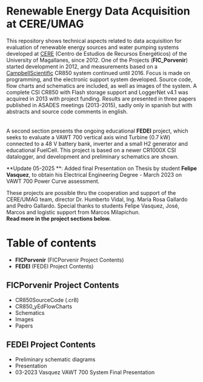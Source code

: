 # Renewable Energy Data Acquisition at CERE/UMAG

This repository shows technical aspects related to data acquisition for evaluation of renewable energy sources and water pumping systems developed at [CERE](http://umag.cl/cere/) (Centro de Estudios de Recursos Energéticos) of the University of Magallanes, since 2012. One of the Projects (**FIC_Porvenir**) started development in 2012, and measurements based on a [CampbellScientific](https://www.campbellsci.com/)  CR850 system continued until 2016. Focus is made on programming, and the electronic support system developed. Source code, flow charts and schematics are included, as well as images of the system. A complete CSI CR850 with Flash storage support and LoggerNet v4.1 was acquired in 2013 with project funding. Results are presented in three papers published in ASADES meetings (2013-2015), sadly only in spanish but with abstracts and source code comments in english.  
<br/> <br/>
A second section presents the ongoing educational **FEDEI** project, which seeks to evaluate a VAWT 700 vertical axis wind Turbine (0.7 kW) connected to a 48 V battery bank, inverter and a small H2 generator and educational FuelCell. This project is based on a newer CR1000X CSI datalogger, and development and preliminary schematics are shown. 

**Update 05-2025 **: Added final Presentation on Thesis by student **Felipe Vasquez**, to obtain his Electrical Engineering Degree - March 2023
on VAWT 700 Power Curve assessment.

These projects are possible thru the cooperation and support of the CERE/UMAG team, director Dr. Humberto Vidal, Ing. María Rosa Gallardo and Pedro Gallardo. Special thanks to students Felipe Vasquez, José, Marcos and logistic support from Marcos Milapichun.
<br/>
**Read more in the project sections below.**
<br/>


# Table of contents
* **FICPorvenir** (FICPorvenir Project Contents)
* **FEDEI** (FEDEI Project Contents)


## FICPorvenir Project Contents

* CR850SourceCode (.cr8)
* CR850_yEdFlowCharts
* Schematics
* Images
* Papers

## FEDEI Project Contents

* Preliminary schematic diagrams
* Presentation
* 03-2023 Vasquez VAWT 700 System Final Presentation 

